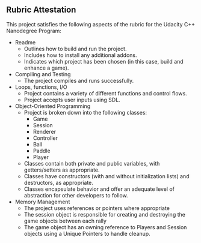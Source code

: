 ## Rubric Attestation

This project satisfies the following aspects of the rubric for the Udacity C++ Nanodegree Program:

* Readme
  * Outlines how to build and run the project.
  * Includes how to install any additional addons.
  * Indicates which project has been chosen (in this case, build and enhance a game).
* Compiling and Testing
  * The project compiles and runs successfully.
* Loops, functions, I/O
  * Project contains a variety of different functions and control flows.
  * Project accepts user inputs using SDL.
* Object-Oriented Programming
  * Project is broken down into the following classes:
    * Game
    * Session
    * Renderer
    * Controller
    * Ball
    * Paddle
    * Player
  * Classes contain both private and public variables, with getters/setters as appropriate.
  * Classes have constructors (with and without initialization lists) and destructors, as appropriate.
  * Classes encapsulate behavior and offer an adequate level of abstraction for other developers to follow.
* Memory Management
  * The project uses references or pointers where appropriate
  * The session object is responsible for creating and destroying the game objects between each rally
  * The game object has an owning reference to Players and Session objects using a Unique Pointers to handle cleanup.